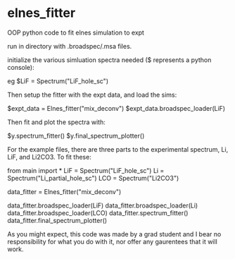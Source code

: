 # elnes_fitter
OOP python code to fit elnes simulation to expt

run in directory with .broadspec/.msa files.

initialize the various simluation spectra needed ($ represents a python console): 

eg $LiF  = Spectrum("LiF_hole_sc")

Then setup the fitter with the expt data, and load the sims:

$expt_data = Elnes_fitter("mix_deconv")
$expt_data.broadspec_loader(LiF)


Then fit and plot the spectra with:

$y.spectrum_fitter()
$y.final_spectrum_plotter()


For the example files, there are three parts to the experimental spectrum, Li, LiF, and Li2CO3. 
To fit these: 

from main import * 
LiF = Spectrum("LiF_hole_sc") 
Li = Spectrum("Li_partial_hole_sc")
LCO = Spectrum("Li2CO3")

data_fitter = Elnes_fitter("mix_deconv")

data_fitter.broadspec_loader(LiF)
data_fitter.broadspec_loader(Li)
data_fitter.broadspec_loader(LCO) 
data_fitter.spectrum_fitter()
data_fitter.final_spectrum_plotter()


As you might expect, this code was made by a grad student and I bear no responsibility for what you do with it, nor offer any gaurentees that it will work. 
